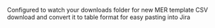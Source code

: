 Configured to watch your downloads folder for new MER template CSV download and convert it to table format for easy pasting into Jira
